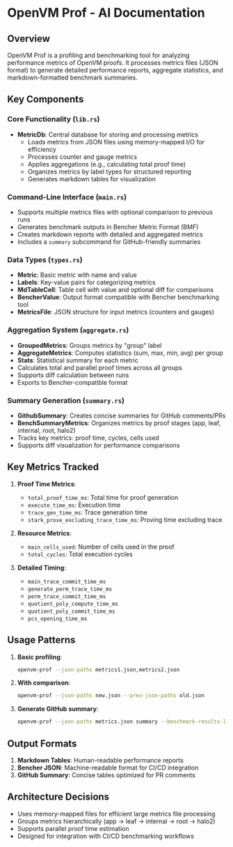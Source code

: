 # OpenVM Prof - AI Documentation

## Overview

OpenVM Prof is a profiling and benchmarking tool for analyzing performance metrics of OpenVM proofs. It processes metrics files (JSON format) to generate detailed performance reports, aggregate statistics, and markdown-formatted benchmark summaries.

## Key Components

### Core Functionality (`lib.rs`)
- **MetricDb**: Central database for storing and processing metrics
  - Loads metrics from JSON files using memory-mapped I/O for efficiency
  - Processes counter and gauge metrics
  - Applies aggregations (e.g., calculating total proof time)
  - Organizes metrics by label types for structured reporting
  - Generates markdown tables for visualization

### Command-Line Interface (`main.rs`)
- Supports multiple metrics files with optional comparison to previous runs
- Generates benchmark outputs in Bencher Metric Format (BMF)
- Creates markdown reports with detailed and aggregated metrics
- Includes a `summary` subcommand for GitHub-friendly summaries

### Data Types (`types.rs`)
- **Metric**: Basic metric with name and value
- **Labels**: Key-value pairs for categorizing metrics
- **MdTableCell**: Table cell with value and optional diff for comparisons
- **BencherValue**: Output format compatible with Bencher benchmarking tool
- **MetricsFile**: JSON structure for input metrics (counters and gauges)

### Aggregation System (`aggregate.rs`)
- **GroupedMetrics**: Groups metrics by "group" label
- **AggregateMetrics**: Computes statistics (sum, max, min, avg) per group
- **Stats**: Statistical summary for each metric
- Calculates total and parallel proof times across all groups
- Supports diff calculation between runs
- Exports to Bencher-compatible format

### Summary Generation (`summary.rs`)
- **GithubSummary**: Creates concise summaries for GitHub comments/PRs
- **BenchSummaryMetrics**: Organizes metrics by proof stages (app, leaf, internal, root, halo2)
- Tracks key metrics: proof time, cycles, cells used
- Supports diff visualization for performance comparisons

## Key Metrics Tracked

1. **Proof Time Metrics**:
   - `total_proof_time_ms`: Total time for proof generation
   - `execute_time_ms`: Execution time
   - `trace_gen_time_ms`: Trace generation time
   - `stark_prove_excluding_trace_time_ms`: Proving time excluding trace

2. **Resource Metrics**:
   - `main_cells_used`: Number of cells used in the proof
   - `total_cycles`: Total execution cycles

3. **Detailed Timing**:
   - `main_trace_commit_time_ms`
   - `generate_perm_trace_time_ms`
   - `perm_trace_commit_time_ms`
   - `quotient_poly_compute_time_ms`
   - `quotient_poly_commit_time_ms`
   - `pcs_opening_time_ms`

## Usage Patterns

1. **Basic profiling**:
   ```bash
   openvm-prof --json-paths metrics1.json,metrics2.json
   ```

2. **With comparison**:
   ```bash
   openvm-prof --json-paths new.json --prev-json-paths old.json
   ```

3. **Generate GitHub summary**:
   ```bash
   openvm-prof --json-paths metrics.json summary --benchmark-results-link https://...
   ```

## Output Formats

1. **Markdown Tables**: Human-readable performance reports
2. **Bencher JSON**: Machine-readable format for CI/CD integration
3. **GitHub Summary**: Concise tables optimized for PR comments

## Architecture Decisions

- Uses memory-mapped files for efficient large metrics file processing
- Groups metrics hierarchically (app → leaf → internal → root → halo2)
- Supports parallel proof time estimation
- Designed for integration with CI/CD benchmarking workflows